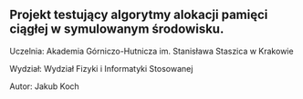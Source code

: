 ## Projekt testujący algorytmy alokacji pamięci ciągłej w symulowanym środowisku.

Uczelnia: Akademia Górniczo-Hutnicza im. Stanisława Staszica w Krakowie

Wydział: Wydział Fizyki i Informatyki Stosowanej

Autor: Jakub Koch

